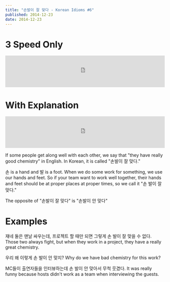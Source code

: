 ```yaml
---
title: "손발이 잘 맞다 - Korean Idioms #6"
published: 2014-12-23
date: 2014-12-23
---
```


#  3 Speed Only

<iframe id="audio_iframe" src="https://www.podbean.com/media/player/audio/postId/5423945/url/http%253A%252F%252Fwiseinit.podbean.com%252Fe%252F3-speed-edition-of-%25EC%2586%2590-%25EB%25B0%259C%25EC%259D%25B4-%25EC%259E%2598-%25EB%25A7%259E%25EB%258B%25A4%252F/initByJs/1/auto/1?skin=11" width="100%" height="100" frameborder="0" scrolling="no"></iframe>

#  With Explanation

<iframe id="audio_iframe" src="https://www.podbean.com/media/player/audio/postId/5423947/url/http%253A%252F%252Fwiseinit.podbean.com%252Fe%252F%25EC%2586%2590-%25EB%25B0%259C%25EC%259D%25B4-%25EC%259E%2598-%25EB%25A7%259E%25EB%258B%25A4-korean-idioms-6%252F/initByJs/1/auto/1?skin=11" width="100%" height="100" frameborder="0" scrolling="no"></iframe>

If some people get along well with each other, we say that "they have really good chemistry" in English. In Korean, it is called "손발이 잘 맞다."

손 is a hand and 발 is a foot. When we do some work for something, we use our hands and feet. So if your team want to work well together, their hands and feet should be at proper places at proper times, so we call it "손 발이 잘 맞다."

The opposite of "손발이 잘 맞다" is "손발이 안 맞다"

#  Examples

쟤네 둘은 맨날 싸우는데, 프로젝트 할 때만 되면 그렇게 손 발이 잘 맞을 수 없다.
Those two always fight, but when they work in a project, they have a really great chemistry.

우리 왜 이렇게 손 발이 안 맞지?
Why do we have bad chemistry for this work?

MC들이 출연자들을 인터뷰하는데 손 발이 안 맞아서 무척 웃겼다.
It was really funny because hosts didn't work as a team when interviewing the guests.